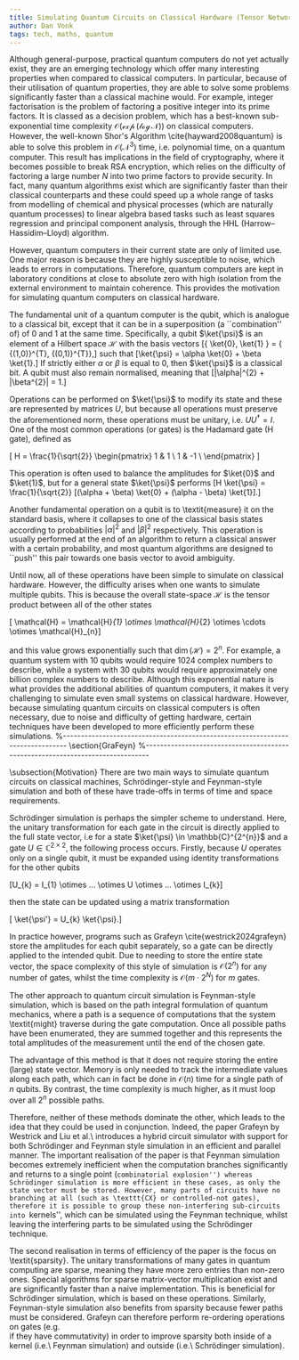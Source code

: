 ```yaml
---
title: Simulating Quantum Circuits on Classical Hardware (Tensor Networks)
author: Dan Vonk
tags: tech, maths, quantum
---
```


Although general-purpose, practical quantum computers do not yet actually exist,
they are an emerging technology which offer many interesting properties when
compared to classical computers. In particular, because of their utilisation of
quantum properties, they are able to solve some problems significantly faster
than a classical machine would. For example, integer factorisation is the
problem of factoring a positive integer into its prime factors. It is classed as
a decision problem, which has a best-known sub-exponential time complexity
$\mathcal{O(\exp(\log N))}$ on classical computers. However, the well-known
Shor's Algorithm \cite{hayward2008quantum} is able to solve this problem in
$\mathcal{O(N^{3})}$ time, i.e. polynomial time, on a quantum computer. This
result has implications in the field of cryptography, where it becomes possible
to break RSA encryption, which relies on the difficulty of factoring a large
number $N$ into two prime factors to provide security. In fact, many quantum
algorithms exist which are significantly faster than their classical
counterparts and these could speed up a whole range of tasks from modelling of
chemical and physical processes (which are naturally quantum processes) to
linear algebra based tasks such as least squares regression and principal
component analysis, through the HHL (Harrow–Hassidim–Lloyd) algorithm.

<!--more-->

However, quantum computers in their current state are only of limited use. One
major reason is because they are highly susceptible to noise, which leads to
errors in computations. Therefore, quantum computers are kept in laboratory
conditions at close to absolute zero with high isolation from the external
environment to maintain coherence. This provides the motivation for simulating
quantum computers on classical hardware.

The fundamental unit of a quantum computer is the qubit, which is analogue to a
classical bit, except that it can be in a superposition (a ``combination'' of)
of 0 and 1 at the same time. Specifically, a qubit $\ket{\psi}$ is an element of
a Hilbert space $\mathcal{H}$ with the basis vectors \[\{ \ket{0}, \ket{1} \} =
\{ {(1,0)}^{T}, {(0,1)}^{T}\},\] such that \[\ket{\psi} = \alpha \ket{0} + \beta
\ket{1}.\] If strictly either $\alpha$ or $\beta$ is equal to 0, then
$\ket{\psi}$ is a classical bit. A qubit must also remain normalised, meaning
that \[|\alpha|^{2} + |\beta^{2}| = 1.\]

Operations can be performed on $\ket{\psi}$ to modify its state and these are
represented by matrices $U$, but because all operations must preserve the
aforementioned norm, these operations must be unitary, i.e. $U U^{\dagger} = I$.
One of the most common operations (or gates) is the Hadamard gate (H gate),
defined as

\[ H = \frac{1}{\sqrt{2}} \begin{pmatrix} 1 & 1 \\ 1 & -1 \\ \end{pmatrix} \]

This operation is often used to balance the amplitudes for $\ket{0}$ and
$\ket{1}$, but for a general state $\ket{\psi}$ performs \[H \ket{\psi} =
\frac{1}{\sqrt{2}} [(\alpha + \beta) \ket{0} + (\alpha - \beta) \ket{1}].\]

Another fundamental operation on a qubit is to \textit{measure} it on the
standard basis, where it collapses to one of the classical basis states
according to probabilities $|\alpha|^{2}$ and $|\beta|^{2}$ respectively. This
operation is usually performed at the end of an algorithm to return a classical
answer with a certain probability, and most quantum algorithms are designed to
``push'' this pair towards one basis vector to avoid ambiguity.

Until now, all of these operations have been simple to simulate on classical
hardware. However, the difficulty arises when one wants to simulate multiple
qubits. This is because the overall state-space $\mathcal{H}$ is the tensor
product between all of the other states

\[ \mathcal{H} = \mathcal{H}_{1} \otimes \mathcal{H}_{2} \otimes \cdots \otimes
\mathcal{H}_{n}\]

and this value grows exponentially such that $\dim(\mathcal{H}) = 2^{n}$. For
example, a quantum system with 10 qubits would require 1024 complex numbers to
describe, while a system with 30 qubits would require approximately one billion
complex numbers to describe. Although this exponential nature is what provides
the additional abilities of quantum computers, it makes it very challenging to
simulate even small systems on classical hardware. However, because simulating
quantum circuits on classical computers is often necessary, due to noise and
difficulty of getting hardware, certain techniques have been developed to more
efficiently perform these simulations.
%-------------------------------------------------------------------------------
\section{GraFeyn}
%-------------------------------------------------------------------------------

\subsection{Motivation} There are two main ways to simulate quantum circuits on
classical machines, Schrödinger-style and Feynman-style simulation and both of
these have trade-offs in terms of time and space requirements.

Schrödinger simulation is perhaps the simpler scheme to understand. Here, the
unitary transformation for each gate in the circuit is directly applied to the
full state vector, i.e for a state $\ket{\psi} \in \mathbb{C}^{2^{n}}$ and a
gate $U \in \mathbb{C}^{2 \times 2}$, the following process occurs. Firstly,
because $U$ operates only on a single qubit, it must be expanded using identity
transformations for the other qubits

\[U_{k} = I_{1} \otimes ... \otimes U \otimes ... \otimes I_{k}\]

then the state can be updated using a matrix transformation

\[ \ket{\psi'} = U_{k} \ket{\psi}.\]

In practice however, programs such as Grafeyn \cite{westrick2024grafeyn} store
the amplitudes for each qubit separately, so a gate can be directly applied to
the intended qubit. Due to needing to store the entire state vector, the space
complexity of this style of simulation is $\mathcal{O}(2^{n})$ for any number of
gates, whilst the time complexity is $\mathcal{O}(m \cdot 2^{N})$ for $m$ gates.

The other approach to quantum circuit simulation is Feynman-style simulation,
which is based on the path integral formulation of quantum mechanics, where a
path is a sequence of computations that the system \textit{might} traverse
during the gate computation. Once all possible paths have been enumerated, they
are summed together and this represents the total amplitudes of the measurement
until the end of the chosen gate.

The advantage of this method is that it does not require storing the entire
(large) state vector. Memory is only needed to track the intermediate values
along each path, which can in fact be done in $\mathcal{O}(n)$ time for a single
path of $n$ qubits. By contrast, the time complexity is much higher, as it must
loop over all $2^{n}$ possible paths.

Therefore, neither of these methods dominate the other, which leads to the idea
that they could be used in conjunction. Indeed, the paper Grafeyn by Westrick
and Liu et al.\ introduces a hybrid circuit simulator with support for both
Schrödinger and Feynman style simulation in an efficient and parallel manner.
The important realisation of the paper is that Feynman simulation becomes
extremely inefficient when the computation branches significantly and returns to
a single point (``combinatorial explosion'') whereas Schrödinger simulation is
more efficient in these cases, as only the state vector must be stored. However,
many parts of circuits have no branching at all (such as \texttt{CX} or
controlled-not gates), therefore it is possible to group these non-interfering
sub-circuits into ``kernels'', which can be simulated using the Feynman
technique, whilst leaving the interfering parts to be simulated using the
Schrödinger technique.

The second realisation in terms of efficiency of the paper is the focus on
\textit{sparsity}. The unitary transformations of many gates in quantum
computing are sparse, meaning they have more zero entries than non-zero ones.
Special algorithms for sparse matrix-vector multiplication exist and are
significantly faster than a naive implementation. This is beneficial for
Schrödinger simulation, which is based on these operations. Similarly,
Feynman-style simulation also benefits from sparsity because fewer paths must be
considered. Grafeyn can therefore perform re-ordering operations on gates (e.g.\
if they have commutativity) in order to improve sparsity both inside of a kernel
(i.e.\ Feynman simulation) and outside (i.e.\ Schrödinger simulation).
